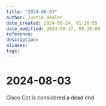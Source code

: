 ```yaml
---
title: "2024-08-03"
author: Justin Bealer
date_created: 2024-08-24, 01-20-55
date_modified: 2024-09-17, 09-30-00
reference: 
description: 
aliases: 
tags: 
---
```

# 2024-08-03
Cisco Cct is considered a dead end